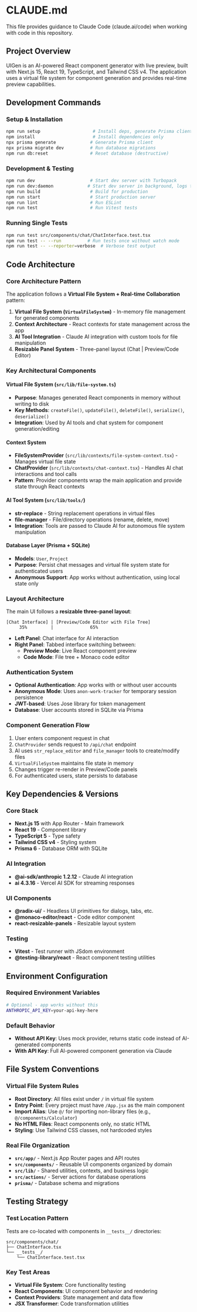 # CLAUDE.md

This file provides guidance to Claude Code (claude.ai/code) when working with code in this repository.

## Project Overview

UIGen is an AI-powered React component generator with live preview, built with Next.js 15, React 19, TypeScript, and Tailwind CSS v4. The application uses a virtual file system for component generation and provides real-time preview capabilities.

## Development Commands

### Setup & Installation
```bash
npm run setup                    # Install deps, generate Prisma client, run migrations
npm install                      # Install dependencies only
npx prisma generate             # Generate Prisma client
npx prisma migrate dev          # Run database migrations
npm run db:reset                # Reset database (destructive)
```

### Development & Testing
```bash
npm run dev                     # Start dev server with Turbopack
npm run dev:daemon             # Start dev server in background, logs to logs.txt
npm run build                   # Build for production
npm run start                   # Start production server
npm run lint                    # Run ESLint
npm run test                    # Run Vitest tests
```

### Running Single Tests
```bash
npm run test src/components/chat/ChatInterface.test.tsx
npm run test -- --run          # Run tests once without watch mode
npm run test -- --reporter=verbose  # Verbose test output
```

## Code Architecture

### Core Architecture Pattern
The application follows a **Virtual File System + Real-time Collaboration** pattern:

1. **Virtual File System (`VirtualFileSystem`)** - In-memory file management for generated components
2. **Context Architecture** - React contexts for state management across the app
3. **AI Tool Integration** - Claude AI integration with custom tools for file manipulation
4. **Resizable Panel System** - Three-panel layout (Chat | Preview/Code Editor)

### Key Architectural Components

#### Virtual File System (`src/lib/file-system.ts`)
- **Purpose**: Manages generated React components in memory without writing to disk
- **Key Methods**: `createFile()`, `updateFile()`, `deleteFile()`, `serialize()`, `deserialize()`
- **Integration**: Used by AI tools and chat system for component generation/editing

#### Context System
- **FileSystemProvider** (`src/lib/contexts/file-system-context.tsx`) - Manages virtual file state
- **ChatProvider** (`src/lib/contexts/chat-context.tsx`) - Handles AI chat interactions and tool calls
- **Pattern**: Provider components wrap the main application and provide state through React contexts

#### AI Tool System (`src/lib/tools/`)
- **str-replace** - String replacement operations in virtual files
- **file-manager** - File/directory operations (rename, delete, move)
- **Integration**: Tools are passed to Claude AI for autonomous file system manipulation

#### Database Layer (Prisma + SQLite)
- **Models**: `User`, `Project` 
- **Purpose**: Persist chat messages and virtual file system state for authenticated users
- **Anonymous Support**: App works without authentication, using local state only

### Layout Architecture

The main UI follows a **resizable three-panel layout**:

```
[Chat Interface] | [Preview/Code Editor with File Tree]
     35%         |              65%
```

- **Left Panel**: Chat interface for AI interaction
- **Right Panel**: Tabbed interface switching between:
  - **Preview Mode**: Live React component preview
  - **Code Mode**: File tree + Monaco code editor

### Authentication System
- **Optional Authentication**: App works with or without user accounts
- **Anonymous Mode**: Uses `anon-work-tracker` for temporary session persistence
- **JWT-based**: Uses Jose library for token management
- **Database**: User accounts stored in SQLite via Prisma

### Component Generation Flow
1. User enters component request in chat
2. `ChatProvider` sends request to `/api/chat` endpoint
3. AI uses `str_replace_editor` and `file_manager` tools to create/modify files
4. `VirtualFileSystem` maintains file state in memory
5. Changes trigger re-render in Preview/Code panels
6. For authenticated users, state persists to database

## Key Dependencies & Versions

### Core Stack
- **Next.js 15** with App Router - Main framework
- **React 19** - Component library  
- **TypeScript 5** - Type safety
- **Tailwind CSS v4** - Styling system
- **Prisma 6** - Database ORM with SQLite

### AI Integration
- **@ai-sdk/anthropic 1.2.12** - Claude AI integration
- **ai 4.3.16** - Vercel AI SDK for streaming responses

### UI Components
- **@radix-ui/** - Headless UI primitives for dialogs, tabs, etc.
- **@monaco-editor/react** - Code editor component
- **react-resizable-panels** - Resizable layout system

### Testing
- **Vitest** - Test runner with JSdom environment
- **@testing-library/react** - React component testing utilities

## Environment Configuration

### Required Environment Variables
```bash
# Optional - app works without this
ANTHROPIC_API_KEY=your-api-key-here
```

### Default Behavior
- **Without API Key**: Uses mock provider, returns static code instead of AI-generated components
- **With API Key**: Full AI-powered component generation via Claude

## File System Conventions

### Virtual File System Rules
- **Root Directory**: All files exist under `/` in virtual file system
- **Entry Point**: Every project must have `/App.jsx` as the main component
- **Import Alias**: Use `@/` for importing non-library files (e.g., `@/components/Calculator`)
- **No HTML Files**: React components only, no static HTML
- **Styling**: Use Tailwind CSS classes, not hardcoded styles

### Real File Organization
- **`src/app/`** - Next.js App Router pages and API routes
- **`src/components/`** - Reusable UI components organized by domain
- **`src/lib/`** - Shared utilities, contexts, and business logic
- **`src/actions/`** - Server actions for database operations
- **`prisma/`** - Database schema and migrations

## Testing Strategy

### Test Location Pattern
Tests are co-located with components in `__tests__/` directories:
```
src/components/chat/
├── ChatInterface.tsx
└── __tests__/
    └── ChatInterface.test.tsx
```

### Key Test Areas
- **Virtual File System**: Core functionality testing
- **React Components**: UI component behavior and rendering
- **Context Providers**: State management and data flow
- **JSX Transformer**: Code transformation utilities